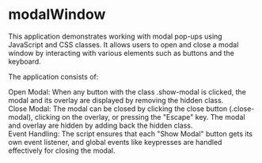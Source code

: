# modalWindow

This application demonstrates working with modal pop-ups using JavaScript and CSS classes. It allows users to open and close a modal window by interacting with various elements such as buttons and the keyboard. <br>

The application consists of:
<br>

Open Modal: When any button with the class .show-modal is clicked, the modal and its overlay are displayed by removing the hidden class.<br>
Close Modal: The modal can be closed by clicking the close button (.close-modal), clicking on the overlay, or pressing the "Escape" key. The modal and overlay are hidden by adding back the hidden class.<br>
Event Handling: The script ensures that each "Show Modal" button gets its own event listener, and global events like keypresses are handled effectively for closing the modal.

